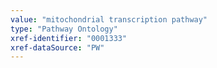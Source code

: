 ```yaml
---
value: "mitochondrial transcription pathway"
type: "Pathway Ontology"
xref-identifier: "0001333"
xref-dataSource: "PW"
---
```

